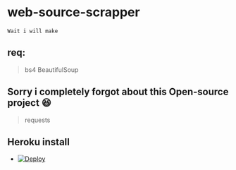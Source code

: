 # web-source-scrapper
`Wait i will make`
## req:
> bs4 BeautifulSoup
## Sorry i completely forgot about this Open-source project 😆
> requests
## Heroku install
- [![Deploy](https://www.herokucdn.com/deploy/button.svg)](https://heroku.com/deploy)
